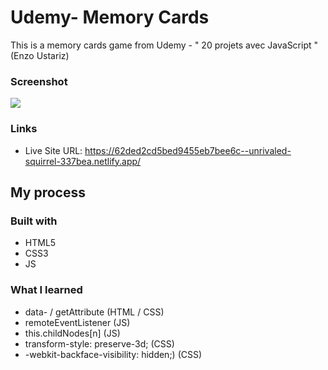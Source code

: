 # Udemy- Memory Cards

This is a memory cards game from Udemy - " 20 projets avec JavaScript " (Enzo Ustariz)

### Screenshot

![](memory.jpg)


### Links

- Live Site URL: https://62ded2cd5bed9455eb7bee6c--unrivaled-squirrel-337bea.netlify.app/


## My process

### Built with

- HTML5
- CSS3
- JS


### What I learned
- data- / getAttribute (HTML / CSS)
- remoteEventListener (JS)
- this.childNodes[n] (JS)
- transform-style: preserve-3d; (CSS)
- -webkit-backface-visibility: hidden;) (CSS)

